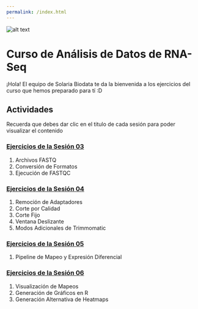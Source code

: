 ```yaml
---
permalink: /index.html
---
```

![alt text](https://solariabiodata.com.mx/images/solaria_banner.png "Soluciones de Siguiente Generación")
# Curso de Análisis de Datos de RNA-Seq

¡Hola! El equipo de Solaria Biodata te da la bienvenida a los ejercicios del curso que hemos preparado para tí :D
## Actividades
Recuerda que debes dar clic en el titulo de cada sesión para poder visualizar el contenido
### [Ejercicios de la Sesión 03](sesion01.md)
1. Archivos FASTQ
2. Conversión de Formatos
3. Ejecución de FASTQC

### [Ejercicios de la Sesión 04](sesion02.md)
1. Remoción de Adaptadores
2. Corte por Calidad
3. Corte Fijo
4. Ventana Deslizante
5. Modos Adicionales de Trimmomatic

### [Ejercicios de la Sesión 05](sesion03.md)
1. Pipeline de Mapeo y Expresión Diferencial

### [Ejercicios de la Sesión 06](sesion04.md)
1. Visualización de Mapeos
2. Generación de Gráficos en R
3. Generación Alternativa de Heatmaps
